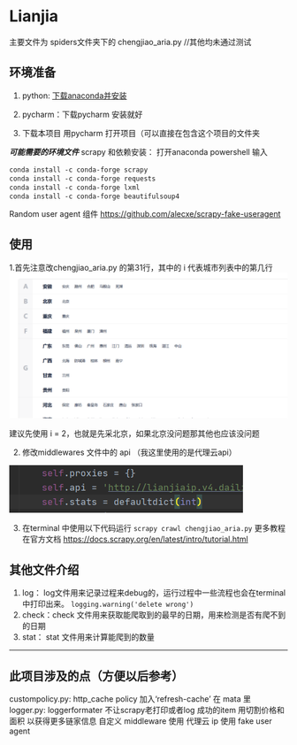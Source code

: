 # Lianjia
 
主要文件为 spiders文件夹下的 chengjiao_aria.py //其他均未通过测试

## 环境准备
1. python: [下载anaconda并安装](https://docs.anaconda.com/anaconda/install/windows/)
2. pycharm：下载pycharm 安装就好

3. 下载本项目
用pycharm 打开项目（可以直接在包含这个项目的文件夹

***可能需要的环境文件***
scrapy 和依赖安装： 打开anaconda powershell 输入
```
conda install -c conda-forge scrapy
conda install -c conda-forge requests
conda install -c conda-forge lxml
conda install -c conda-forge beautifulsoup4
```
Random user agent 组件
https://github.com/alecxe/scrapy-fake-useragent

## 使用
1.首先注意改chengjiao_aria.py 的第31行，其中的 i 代表城市列表中的第几行
![0060133c224286bdb0d9a928cf47bd10.png](https://github.com/sqyqyq/Lianjia/blob/master/img/city_list.png)

建议先使用 i = 2，也就是先采北京，如果北京没问题那其他也应该没问题

2. 修改middlewares 文件中的 api （我这里使用的是代理云api）

![cf24aa7b01cb2fc4d96ae3afebe0b1cd.png](https://github.com/sqyqyq/Lianjia/blob/master/img/api.png)
 
3. 在terminal 中使用以下代码运行
 `scrapy crawl chengjiao_aria.py`
 更多教程在官方文档 https://docs.scrapy.org/en/latest/intro/tutorial.html
 
 
## 其他文件介绍
1. log： log文件用来记录过程来debug的，运行过程中一些流程也会在terminal中打印出来。
`logging.warning('delete wrong')`
2. check：check 文件用来获取能爬取到的最早的日期，用来检测是否有爬不到的日期
3. stat： stat 文件用来计算能爬到的数量

* * *

## 此项目涉及的点（方便以后参考）
custompolicy.py: http_cache policy 加入‘refresh-cache’ 在 mata 里
logger.py: loggerformater 不让scrapy老打印或者log 成功的item
用切割价格和面积 以获得更多链家信息
自定义 middleware 使用 代理云 ip 
使用 fake user agent
